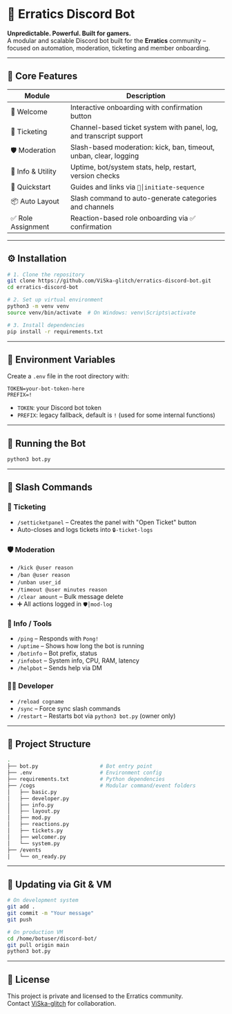 # 🤖 Erratics Discord Bot

**Unpredictable. Powerful. Built for gamers.**  
A modular and scalable Discord bot built for the **Erratics** community – focused on automation, moderation, ticketing and member onboarding.

---

## 🚀 Core Features

| Module            | Description                                                                 |
|-------------------|-----------------------------------------------------------------------------|
| 👋 Welcome         | Interactive onboarding with confirmation button                            |
| 🎫 Ticketing       | Channel-based ticket system with panel, log, and transcript support         |
| 🛡️ Moderation      | Slash-based moderation: kick, ban, timeout, unban, clear, logging           |
| 💬 Info & Utility  | Uptime, bot/system stats, help, restart, version checks                    |
| 🧬 Quickstart      | Guides and links via `🧬│initiate-sequence`                                 |
| 📦 Auto Layout     | Slash command to auto-generate categories and channels                      |
| ✅ Role Assignment | Reaction-based role onboarding via ✅ confirmation                           |

---

## ⚙️ Installation

```bash
# 1. Clone the repository
git clone https://github.com/ViSka-glitch/erratics-discord-bot.git
cd erratics-discord-bot

# 2. Set up virtual environment
python3 -m venv venv
source venv/bin/activate  # On Windows: venv\Scripts\activate

# 3. Install dependencies
pip install -r requirements.txt
```

---

## 🔐 Environment Variables

Create a `.env` file in the root directory with:

```env
TOKEN=your-bot-token-here
PREFIX=!
```

- `TOKEN`: your Discord bot token
- `PREFIX`: legacy fallback, default is `!` (used for some internal functions)

---

## 🧪 Running the Bot

```bash
python3 bot.py
```

---

## 📡 Slash Commands

### 🎫 Ticketing
- `/setticketpanel` – Creates the panel with "Open Ticket" button
- Auto-closes and logs tickets into `🔒-ticket-logs`

### 🛡️ Moderation
- `/kick @user reason`
- `/ban @user reason`
- `/unban user_id`
- `/timeout @user minutes reason`
- `/clear amount` – Bulk message delete
- ➕ All actions logged in `🛡│mod-log`

### 💬 Info / Tools
- `/ping` – Responds with `Pong!`
- `/uptime` – Shows how long the bot is running
- `/botinfo` – Bot prefix, status
- `/infobot` – System info, CPU, RAM, latency
- `/helpbot` – Sends help via DM

### 🧑‍💻 Developer
- `/reload cogname`
- `/sync` – Force sync slash commands
- `/restart` – Restarts bot via `python3 bot.py` (owner only)

---

## 🧱 Project Structure

```bash
.
├── bot.py                    # Bot entry point
├── .env                      # Environment config
├── requirements.txt          # Python dependencies
├── /cogs                     # Modular command/event folders
│   ├── basic.py
│   ├── developer.py
│   ├── info.py
│   ├── layout.py
│   ├── mod.py
│   ├── reactions.py
│   ├── tickets.py
│   ├── welcomer.py
│   └── system.py
├── /events
│   └── on_ready.py
```

---

## 🔁 Updating via Git & VM

```bash
# On development system
git add .
git commit -m "Your message"
git push

# On production VM
cd /home/botuser/discord-bot/
git pull origin main
python3 bot.py
```

---

## 📜 License

This project is private and licensed to the Erratics community.  
Contact [ViSka-glitch](https://github.com/ViSka-glitch) for collaboration.
